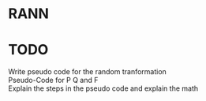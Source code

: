 # RANN
# TODO
Write pseudo code for the random tranformation  
Pseudo-Code for P Q and F  
Explain the steps in the pseudo code and explain the math  
